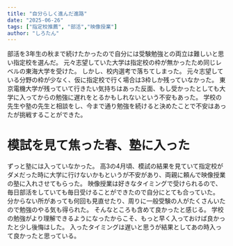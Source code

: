 ```yaml
---
title: "自分らしく進んだ進路"
date: "2025-06-26"
tags: ["指定校推薦", "部活","映像授業"]
author: "しろたん"
---
```


部活を3年生の秋まで続けたかったので自分には受験勉強との両立は難しいと思い指定校を選んだ。
元々志望していた大学は指定校の枠が無かったため同じレベルの東海大学を受けた。
しかし、校内選考で落ちてしまった。
元々志望している分野の枠が少なく、仮に指定校で行く場合は3枠しか残っていなかった。
東京電機大学が残っていて行きたい気持ちはあった反面、もし受かったとしても大学に入ってからの勉強に遅れをとるかもしれないという不安もあった。
学校の先生や塾の先生と相談をし、今まで通り勉強を続けると決めたことで不安はあったが挑戦することができた。


# 模試を見て焦った春、塾に入った


ずっと塾には入っていなかった。
高3の4月頃、模試の結果を見ていて指定校がダメだった時に大学に行けないかもというが不安があり、両親に頼んで映像授業の塾に入れさせてもらった。
映像授業は好きなタイミングで受けられるので、毎日部活をしていても毎日受けることができたので自分にとても合っていた。
分からない所があっても何回も見直せたり、周りに一般受験の人がたくさんいたので勉強のやる気も得られた。  そんなところも含めて良かったと感じる。
学校の勉強がより理解できるようになったからこそ、もっと早く入っておけば良かったと少し後悔はした。
入ったタイミングは遅いと思うが結果としてあの時入って良かったと思っている。
